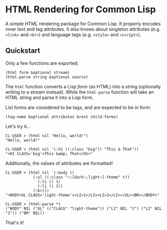 # HTML Rendering for Common Lisp

A simple HTML rendering package for Common Lisp. It properly encodes inner text and tag attributes. It also knows about singleton attributes (e.g. `<link>` and `<br>`) and language tags (e.g. `<style>` and `<script>`).

## Quickstart

Only a few functions are exported:

    (html form &optional stream)
    (html-parse string &optional source)

The `html` function converts a Lisp *form* (as HTML) into a string (optionally writing to a stream instead). While the `html-parse` function will take an HTML string and parse it into a Lisp form.

List forms are considered to be tags, and are expected to be in form:

    (tag-name &optional attributes &rest child-forms)

Let's try it...

    CL-USER > (html nil "Hello, world!")
    "Hello, world!"

    CL-USER > (html nil '(:h1 ((:class "big")) "This & That"))
    "<H1 CLASS='big'>This &amp; That</H1>"

Additionally, the values of attributes are formatted!

    CL-USER > (html nil `(:body ()
                (:ul ((:class "~:[dark~;light~]-theme" t))
                  (:li () 1)
                  (:li () 2))
                (:br)))
    "<BODY<UL CLASS='light-theme'><LI>1</LI><LI>2</LI></UL><BR></BODY>"

    CL-USER > (html-parse *)
    ("BODY" NIL ("UL" (("CLASS" "light-theme")) ("LI" NIL "1") ("LI" NIL "2")) ("BR" NIL))

That's it!
